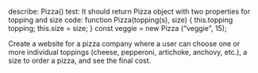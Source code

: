 describe: Pizza()
test: It should return Pizza  object with two properties for topping and size
code: function Pizza(topping(s), size) {
this.topping  topping;
this.size = size;
}
const  veggie =  new  Pizza ("veggie", 15);



Create a website for a pizza company where a user can choose one or more individual toppings (cheese, pepperoni, artichoke, anchovy, etc.), a size to order a pizza, and see the final cost.


